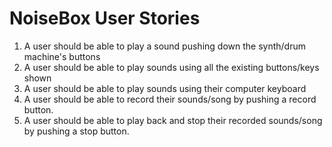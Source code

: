 <h1>NoiseBox User Stories</h1>

<ol>
  <li>A user should be able to play a sound pushing down the synth/drum machine's buttons</li>
  <li>A user should be able to play sounds using all the existing buttons/keys shown</li>
  <li>A user should be able to play sounds using their computer keyboard</li>
  <li>A user should be able to record their sounds/song by pushing a record button.</li>
  <li>A user should be able to play back and stop their recorded sounds/song by pushing a stop button.</li>
</ol>
